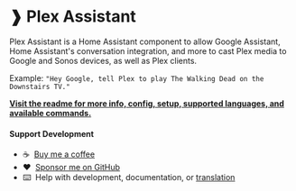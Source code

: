 # ❱ Plex Assistant

Plex Assistant is a Home Assistant component to allow Google Assistant, Home Assistant's conversation integration, and more to cast Plex media to Google and Sonos devices, as well as Plex clients.

Example: `"Hey Google, tell Plex to play The Walking Dead on the Downstairs TV."`

**[Visit the readme for more info, config, setup, supported languages, and available commands.](https://github.com/maykar/plex_assistant)**

#### Support Development
- :coffee:&nbsp;&nbsp;[Buy me a coffee](https://www.buymeacoffee.com/FgwNR2l)
- :heart:&nbsp;&nbsp;[Sponsor me on GitHub](https://github.com/sponsors/maykar)
- :keyboard:&nbsp;&nbsp;Help with development, documentation, or [translation](https://github.com/maykar/plex_assistant/blob/master/translation.md)
